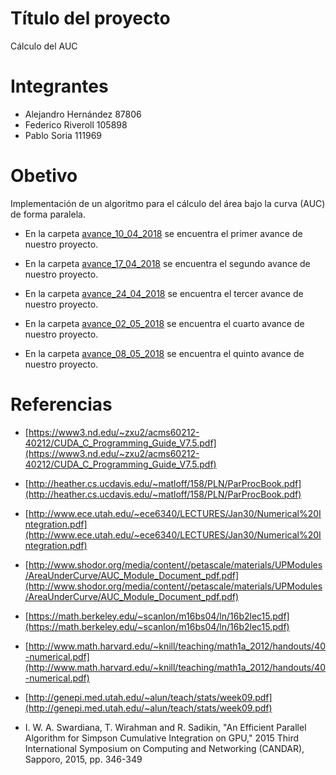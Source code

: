 # Título del proyecto
Cálculo del AUC

# Integrantes
- Alejandro Hernández 87806
- Federico Riveroll 105898
- Pablo Soria 111969

# Obetivo
Implementación de un algoritmo para el cálculo del área bajo la curva (AUC) de forma paralela.

- En la carpeta [avance_10_04_2018](avance_10_04_2018/README.md) se encuentra el primer avance de nuestro proyecto.

- En la carpeta [avance_17_04_2018](avance_17_04_2018/README.md) se encuentra el segundo avance de nuestro proyecto.

- En la carpeta [avance_24_04_2018](avance_24_04_2018/README.md) se encuentra el tercer avance de nuestro proyecto.

- En la carpeta [avance_02_05_2018](avance_02_05_2018/README.md) se encuentra el cuarto avance de nuestro proyecto.

- En la carpeta [avance_08_05_2018](avance_08_05_2018/README.md) se encuentra el quinto avance de nuestro proyecto.

# Referencias

- [https://www3.nd.edu/~zxu2/acms60212-40212/CUDA_C_Programming_Guide_V7.5.pdf](https://www3.nd.edu/~zxu2/acms60212-40212/CUDA_C_Programming_Guide_V7.5.pdf)

- [http://heather.cs.ucdavis.edu/~matloff/158/PLN/ParProcBook.pdf](http://heather.cs.ucdavis.edu/~matloff/158/PLN/ParProcBook.pdf)

- [http://www.ece.utah.edu/~ece6340/LECTURES/Jan30/Numerical%20Integration.pdf](http://www.ece.utah.edu/~ece6340/LECTURES/Jan30/Numerical%20Integration.pdf)

- [http://www.shodor.org/media/content//petascale/materials/UPModules/AreaUnderCurve/AUC_Module_Document_pdf.pdf](http://www.shodor.org/media/content//petascale/materials/UPModules/AreaUnderCurve/AUC_Module_Document_pdf.pdf)

- [https://math.berkeley.edu/~scanlon/m16bs04/ln/16b2lec15.pdf](https://math.berkeley.edu/~scanlon/m16bs04/ln/16b2lec15.pdf)

- [http://www.math.harvard.edu/~knill/teaching/math1a_2012/handouts/40-numerical.pdf](http://www.math.harvard.edu/~knill/teaching/math1a_2012/handouts/40-numerical.pdf)

- [http://genepi.med.utah.edu/~alun/teach/stats/week09.pdf](http://genepi.med.utah.edu/~alun/teach/stats/week09.pdf)

-  I. W. A. Swardiana, T. Wirahman and R. Sadikin, "An Efficient Parallel Algorithm for Simpson Cumulative Integration on GPU," 2015 Third International Symposium on Computing and Networking (CANDAR), Sapporo, 2015, pp. 346-349

